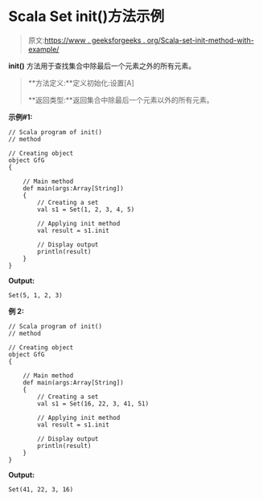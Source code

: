 # Scala Set init()方法示例

> 原文:[https://www . geeksforgeeks . org/Scala-set-init-method-with-example/](https://www.geeksforgeeks.org/scala-set-init-method-with-example/)

**init()** 方法用于查找集合中除最后一个元素之外的所有元素。

> **方法定义:**定义初始化:设置[A]
> 
> **返回类型:**返回集合中除最后一个元素以外的所有元素。

**示例#1:**

```
// Scala program of init() 
// method 

// Creating object 
object GfG 
{ 

    // Main method 
    def main(args:Array[String]) 
    { 
        // Creating a set 
        val s1 = Set(1, 2, 3, 4, 5) 

        // Applying init method 
        val result = s1.init

        // Display output
        println(result)
    } 
} 
```

**Output:**

```
Set(5, 1, 2, 3)

```

**例 2:**

```
// Scala program of init() 
// method 

// Creating object 
object GfG 
{ 

    // Main method 
    def main(args:Array[String]) 
    { 
        // Creating a set 
        val s1 = Set(16, 22, 3, 41, 51) 

        // Applying init method 
        val result = s1.init

        // Display output
        println(result)
    } 
} 
```

**Output:**

```
Set(41, 22, 3, 16)

```